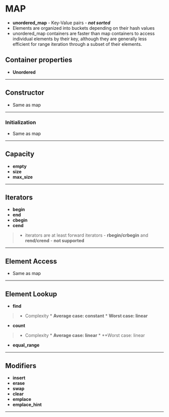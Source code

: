 # MAP

* **unordered_map** - Key-Value pairs - ***not sorted***
* Elements are organized into buckets depending on their hash values
* unordered_map containers are faster than map containers to access individual elements by their key, although they are generally less efficient for range iteration through a subset of their elements.

## Container properties
* **Unordered**
____

## Constructor
* Same as map
___
### Initialization
* Same as map
___
## Capacity
* **empty**
* **size**
* **max_size**
___
## Iterators
* **begin**
* **end**
* **cbegin**
* **cend**

> * iterators are at least forward iterators - **rbegin/crbegin** and **rend/crend** - **not supported**
___
## Element Access
* Same as map
___
## Element Lookup
* **find**
> * Complexity
    * **Average case: constant**
    * **Worst case: linear**
* **count**
> * Complexity
    * **Average case: linear**
    * **Worst case: linear
* **equal_range**

___
## Modifiers
* **insert**
* **erase**
* **swap**
* **clear** 
* **emplace**
* **emplace_hint**


___
